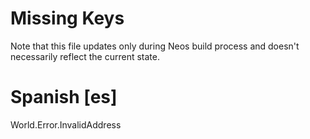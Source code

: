 # Missing Keys
Note that this file updates only during Neos build process and doesn't necessarily reflect the current state.

# Spanish [es]
World.Error.InvalidAddress  

